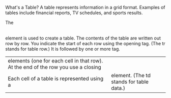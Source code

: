 What's a Table?
A table represents information in a grid format.
Examples of tables include financial reports, TV
schedules, and sports results.

<table>
The <table> element is used
to create a table. The contents
of the table are written out row
by row.
<tr>
You indicate the start of each
row using the opening <tr> tag.
(The tr stands for table row.)
It is followed by one or more
<td> elements (one for each cell
in that row).
At the end of the row you use a
closing </tr> tag.
<td>
Each cell of a table is
represented using a <td>
element. (The td stands for
table data.)
